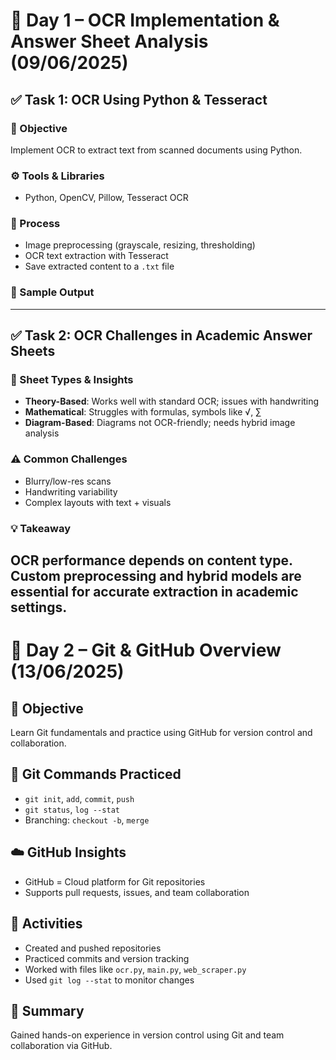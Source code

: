 # 📅 Day 1 – OCR Implementation & Answer Sheet Analysis (09/06/2025)

## ✅ Task 1: OCR Using Python & Tesseract

### 🎯 Objective
Implement OCR to extract text from scanned documents using Python.

### ⚙️ Tools & Libraries
- Python, OpenCV, Pillow, Tesseract OCR

### 🔁 Process
- Image preprocessing (grayscale, resizing, thresholding)
- OCR text extraction with Tesseract
- Save extracted content to a `.txt` file

### 🧾 Sample Output

---

## ✅ Task 2: OCR Challenges in Academic Answer Sheets

### 📘 Sheet Types & Insights
- **Theory-Based**: Works well with standard OCR; issues with handwriting
- **Mathematical**: Struggles with formulas, symbols like √, ∑
- **Diagram-Based**: Diagrams not OCR-friendly; needs hybrid image analysis

### ⚠️ Common Challenges
- Blurry/low-res scans
- Handwriting variability
- Complex layouts with text + visuals

### 💡 Takeaway
OCR performance depends on content type. Custom preprocessing and hybrid models are essential for accurate extraction in academic settings.
---
# 📅 Day 2 – Git & GitHub Overview (13/06/2025)

## 🎯 Objective
Learn Git fundamentals and practice using GitHub for version control and collaboration.

## 🔧 Git Commands Practiced
- `git init`, `add`, `commit`, `push`
- `git status`, `log --stat`
- Branching: `checkout -b`, `merge`

## ☁️ GitHub Insights
- GitHub = Cloud platform for Git repositories
- Supports pull requests, issues, and team collaboration

## 📂 Activities
- Created and pushed repositories
- Practiced commits and version tracking
- Worked with files like `ocr.py`, `main.py`, `web_scraper.py`
- Used `git log --stat` to monitor changes

## 📌 Summary
Gained hands-on experience in version control using Git and team collaboration via GitHub.

